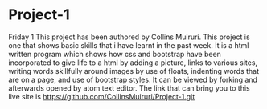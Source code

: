 # Project-1
Friday 1
This project has been authored by Collins Muiruri.
This project is one that shows basic skills that i have learnt in the past week.
It is a html written program which shows how css and bootstrap have been incorporated to give life to a html by adding
a picture, 
links to various sites, 
writing words skillfully around images by use of floats,
indenting words that are on a page,
and use of bootstrap styles.
It can be viewed by forking and afterwards opened by atom text editor.
The link that can bring you to this live site is https://github.com/CollinsMuiruri/Project-1.git

